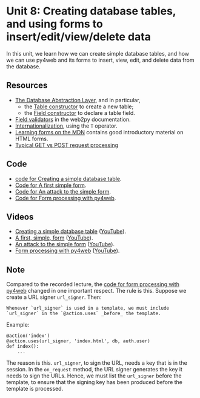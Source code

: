 # Unit 8: Creating database tables, and using forms to insert/edit/view/delete data

In this unit, we learn how we can create simple database tables, and how we can use py4web and its forms to insert, view, edit, and delete data from the database. 

## Resources

* [The Database Abstraction Layer](https://py4web.com/_documentation/static/en/chapter-07.html), and in particular, 
    * the [Table constructor](https://py4web.com/_documentation/static/en/chapter-07.html#table-constructor) to create a new table; 
    * the [Field constructor](https://py4web.com/_documentation/static/en/chapter-07.html#field-constructor) to declare a table field. 
* [Field validators](http://web2py.com/books/default/chapter/29/07/forms-and-validators#Validators) in the web2py documentation.
* [Internationalization](https://py4web.com/_documentation/static/en/chapter-11.html), using the `T` operator. 
* [Learning forms on the MDN](https://developer.mozilla.org/en-US/docs/Learn/Forms) contains good introductory material on HTML forms. 
* [Typical GET vs POST request processing](https://docs.google.com/presentation/d/1Q-HMRhR4BYkoIXy1cfVE9CP4jM1VeZrgvoLg3hppmYQ/edit?usp=sharing)

## Code

* [code for Creating a simple database table](https://github.com/learn-py4web/lecture_table_form). 
* [Code for A first simple form](https://github.com/learn-py4web/simple_form).
* [Code for An attack to the simple form](https://github.com/learn-py4web/simple_form_attacker).
* [Code for Form processing with py4web](https://github.com/learn-py4web/lecture_py4web_forms).

## Videos

* [Creating a simple database table](https://drive.google.com/file/d/1OcBSs5h0Ck8gUW9PJsRCzsAld_-e68tC/view?usp=sharing) ([YouTube](https://youtu.be/QMiwm0ZTEAA)).
* [A first, simple, form](https://drive.google.com/file/d/1sF9CW9UnHSg4vsFir8NnWhCM4o3pxzsL/view?usp=sharing) ([YouTube](https://youtu.be/3nkdtnvFfdw)).
* [An attack to the simple form](https://drive.google.com/file/d/1UixUtEBc61c0aOKfJT9wsjsaDJIJyNj1/view?usp=sharing) ([YouTube](https://youtu.be/qvWVFy8pRxY)).
* [Form processing with py4web](https://drive.google.com/file/d/1SBlc0dXPkpnSdPNiMXeivNXYtk9-VdUA/view?usp=sharing) ([YouTube](https://youtu.be/_prMUT6EpUc)).

## Note

Compared to the recorded lecture, the [code for form processing with py4web](https://github.com/learn-py4web/lecture_py4web_forms) changed in one important respect.  The rule is this.  Suppose we create a URL signer `url_signer`.  Then: 

    Whenever `url_signer` is used in a template, we must include `url_signer` in the `@action.uses` _before_ the template. 

Example:

```
@action('index')
@action.uses(url_signer, 'index.html', db, auth.user)
def index():
    ...
```

The reason is this.  `url_signer`, to sign the URL, needs a key that is in the session.  In the `on_request` method, the URL signer generates the key it needs to sign the URLs.  Hence, we must list the `url_signer` before the template, to ensure that the signing key has been produced before the template is processed. 
